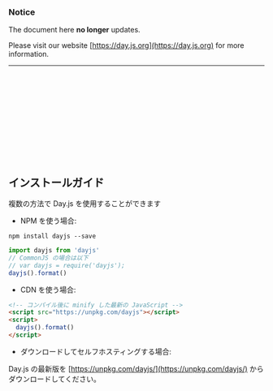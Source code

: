 ### Notice

The document here **no longer** updates.

Please visit our website [https://day.js.org](https://day.js.org) for more  information.

-------------

<br />
<br />
<br />
<br />
<br />
<br />
<br />
<br />
<br />
<br />

## インストールガイド

複数の方法で Day.js を使用することができます

- NPM を使う場合:

```console
npm install dayjs --save
```

```js
import dayjs from 'dayjs'
// CommonJS の場合は以下
// var dayjs = require('dayjs');
dayjs().format()
```

- CDN を使う場合:

```html
<!-- コンパイル後に minify した最新の JavaScript -->
<script src="https://unpkg.com/dayjs"></script>
<script>
  dayjs().format()
</script>
```

- ダウンロードしてセルフホスティングする場合:

Day.js の最新版を [https://unpkg.com/dayjs/](https://unpkg.com/dayjs/) からダウンロードしてください。
